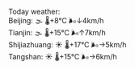 Today weather:  
Beijing: 🌫  🌡️+8°C 🌬️↓4km/h  
Tianjin: 🌫  🌡️+15°C 🌬️↑7km/h  
Shijiazhuang: ☀️   🌡️+17°C 🌬️→5km/h  
Tangshan: ☀️   🌡️+15°C 🌬️→6km/h  
